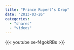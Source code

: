 ```yaml
---
title: "Prince Rupert’s Drop"
date: "2013-03-26"
categories:
  - "shares"
  - "videos"
---
```


{{< youtube xe-f4gokRBs >}}
